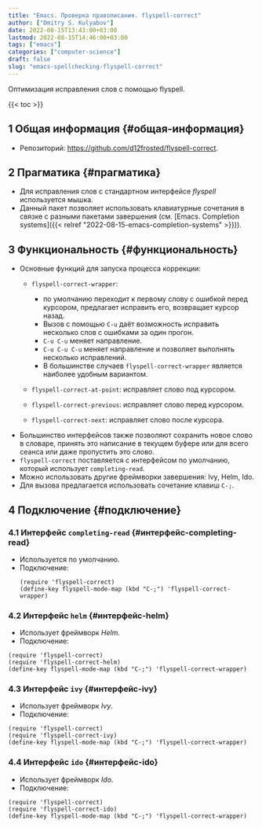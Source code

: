 ```yaml
---
title: "Emacs. Проверка правописания. flyspell-correct"
author: ["Dmitry S. Kulyabov"]
date: 2022-08-15T13:43:00+03:00
lastmod: 2022-08-15T14:46:00+03:00
tags: ["emacs"]
categories: ["computer-science"]
draft: false
slug: "emacs-spellchecking-flyspell-correct"
---
```


Оптимизация исправления слов с помощью flyspell.

<!--more-->

{{< toc >}}


## <span class="section-num">1</span> Общая информация {#общая-информация}

-   Репозиторий: <https://github.com/d12frosted/flyspell-correct>.


## <span class="section-num">2</span> Прагматика {#прагматика}

-   Для исправления слов с стандартном интерфейсе _flyspell_ используется мышка.
-   Данный пакет позволяет использовать клавиатурные сочетания в связке с разными пакетами завершения (см. [Emacs. Completion systems]({{< relref "2022-08-15-emacs-completion-systems" >}})).


## <span class="section-num">3</span> Функциональность {#функциональность}

-   Основные функций для запуска процесса коррекции:
    -   `flyspell-correct-wrapper`:
        -   по умолчанию переходит к первому слову с ошибкой перед курсором, предлагает исправить его, возвращает курсор назад.
        -   Вызов с помощью `C-u` даёт возможность исправить несколько слов с ошибками за один прогон.
        -   `C-u C-u` меняет направление.
        -   `C-u C-u C-u` меняет направление и позволяет выполнять несколько исправлений.
        -   В большинстве случаев `flyspell-correct-wrapper` является наиболее удобным вариантом.

    -   `flyspell-correct-at-point`: исправляет слово под курсором.
    -   `flyspell-correct-previous`: исправляет слово перед курсором.
    -   `flyspell-correct-next`: исправляет слово после курсора.
-   Большинство интерфейсов также позволяют сохранить новое слово в словаре, принять это написание в текущем буфере или для всего сеанса или даже пропустить это слово.
-   `flyspell-correct` поставляется с интерфейсом по умолчанию, который использует `completing-read`.
-   Можно использовать другие фреймворки завершения: Ivy, Helm, Ido.
-   Для вызова предлагается использовать сочетание клавиш `C-;`.


## <span class="section-num">4</span> Подключение {#подключение}


### <span class="section-num">4.1</span> Интерфейс `completing-read` {#интерфейс-completing-read}

-   Используется по умолчанию.
-   Подключение:
    ```emacs-lisp
    (require 'flyspell-correct)
    (define-key flyspell-mode-map (kbd "C-;") 'flyspell-correct-wrapper)
    ```


### <span class="section-num">4.2</span> Интерфейс `helm` {#интерфейс-helm}

-   Использует фреймворк _Helm_.
-   Подключение:

<!--listend-->

```emacs-lisp
(require 'flyspell-correct)
(require 'flyspell-correct-helm)
(define-key flyspell-mode-map (kbd "C-;") 'flyspell-correct-wrapper)
```


### <span class="section-num">4.3</span> Интерфейс `ivy` {#интерфейс-ivy}

-   Использует фреймворк _Ivy_.
-   Подключение:

<!--listend-->

```emacs-lisp
(require 'flyspell-correct)
(require 'flyspell-correct-ivy)
(define-key flyspell-mode-map (kbd "C-;") 'flyspell-correct-wrapper)
```


### <span class="section-num">4.4</span> Интерфейс `ido` {#интерфейс-ido}

-   Использует фреймворк _Ido_.
-   Подключение:

<!--listend-->

```emacs-lisp
(require 'flyspell-correct)
(require 'flyspell-correct-ido)
(define-key flyspell-mode-map (kbd "C-;") 'flyspell-correct-wrapper)
```

